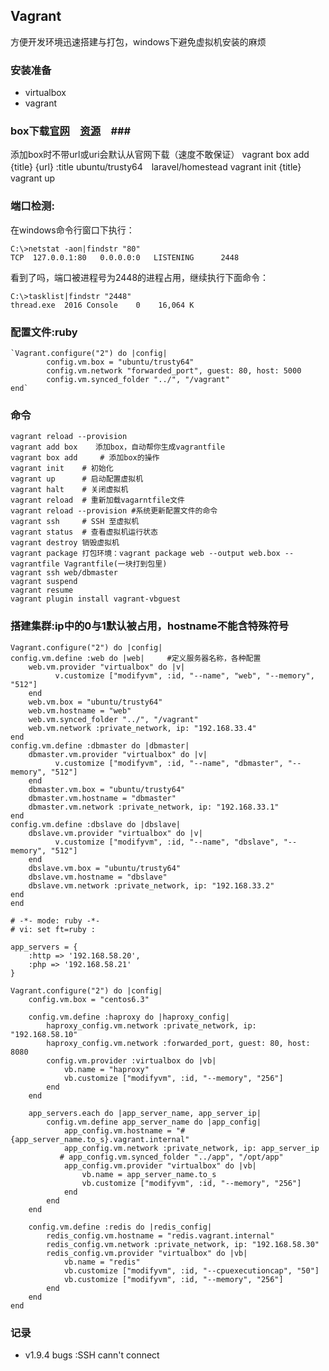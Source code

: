 ## Vagrant ##
方便开发环境迅速搭建与打包，windows下避免虚拟机安装的麻烦

### 安装准备 ###
- virtualbox
- vagrant

### box下载[官网](https://app.vagrantup.com/boxes/search?provider=virtualbox)　[资源](http://www.vagrantbox.es/)　###
添加box时不带url或uri会默认从官网下载（速度不敢保证）
	vagrant box add {title} {url} :title ubuntu/trusty64　laravel/homestead
	vagrant init {title}
	vagrant up

### 端口检测: ###
在windows命令行窗口下执行：

	C:\>netstat -aon|findstr "80"
	TCP  127.0.0.1:80   0.0.0.0:0   LISTENING      2448

看到了吗，端口被进程号为2448的进程占用，继续执行下面命令：

	C:\>tasklist|findstr "2448"
	thread.exe  2016 Console    0    16,064 K

### 配置文件:ruby ###

    `Vagrant.configure("2") do |config|
    		config.vm.box = "ubuntu/trusty64"
    		config.vm.network "forwarded_port", guest: 80, host: 5000
    		config.vm.synced_folder "../", "/vagrant"
    end`



### 命令 ###
	vagrant reload --provision
	vagrant add box    添加box，自动帮你生成vagrantfile
	vagrant box add 	# 添加box的操作
	vagrant init  	# 初始化
	vagrant up  	# 启动配置虚拟机
	vagrant halt  	# 关闭虚拟机
	vagrant reload  # 重新加载vagarntfile文件
	vagrant reload --provision #系统更新配置文件的命令
	vagrant ssh  	# SSH 至虚拟机
	vagrant status  # 查看虚拟机运行状态
	vagrant destroy 销毁虚拟机
	vagrant package 打包环境：vagrant package web --output web.box --vagrantfile Vagrantfile(一块打到包里)
	vagrant ssh web/dbmaster
	vagrant suspend
	vagrant resume
	vagrant plugin install vagrant-vbguest

### 搭建集群:ip中的0与1默认被占用，hostname不能含特殊符号 ###
    Vagrant.configure("2") do |config|
    config.vm.define :web do |web|     #定义服务器名称，各种配置
	    web.vm.provider "virtualbox" do |v|
	          v.customize ["modifyvm", :id, "--name", "web", "--memory", "512"]
	    end
	    web.vm.box = "ubuntu/trusty64"
	    web.vm.hostname = "web"
	    web.vm.synced_folder "../", "/vagrant"
	    web.vm.network :private_network, ip: "192.168.33.4"
  	end
    config.vm.define :dbmaster do |dbmaster|
	    dbmaster.vm.provider "virtualbox" do |v|
	          v.customize ["modifyvm", :id, "--name", "dbmaster", "--memory", "512"]
	    end
	    dbmaster.vm.box = "ubuntu/trusty64"
	    dbmaster.vm.hostname = "dbmaster"
	    dbmaster.vm.network :private_network, ip: "192.168.33.1"
    end
    config.vm.define :dbslave do |dbslave|
	    dbslave.vm.provider "virtualbox" do |v|
	          v.customize ["modifyvm", :id, "--name", "dbslave", "--memory", "512"]
	    end
	    dbslave.vm.box = "ubuntu/trusty64"
	    dbslave.vm.hostname = "dbslave"
	    dbslave.vm.network :private_network, ip: "192.168.33.2"
  	end
	end

	# -*- mode: ruby -*-
	# vi: set ft=ruby :

	app_servers = {
	    :http => '192.168.58.20',
	    :php => '192.168.58.21'
	}

	Vagrant.configure("2") do |config|
	    config.vm.box = "centos6.3"

	    config.vm.define :haproxy do |haproxy_config|
	        haproxy_config.vm.network :private_network, ip: "192.168.58.10"
	        haproxy_config.vm.network :forwarded_port, guest: 80, host: 8080
	        config.vm.provider :virtualbox do |vb|
	            vb.name = "haproxy"
	            vb.customize ["modifyvm", :id, "--memory", "256"]
	        end
	    end

	    app_servers.each do |app_server_name, app_server_ip|
	        config.vm.define app_server_name do |app_config|
	            app_config.vm.hostname = "#{app_server_name.to_s}.vagrant.internal"
	            app_config.vm.network :private_network, ip: app_server_ip
	           # app_config.vm.synced_folder "../app", "/opt/app"
	            app_config.vm.provider "virtualbox" do |vb|
	                vb.name = app_server_name.to_s
	                vb.customize ["modifyvm", :id, "--memory", "256"]
	            end
	        end
	    end

	    config.vm.define :redis do |redis_config|
	        redis_config.vm.hostname = "redis.vagrant.internal"
	        redis_config.vm.network :private_network, ip: "192.168.58.30"
	        redis_config.vm.provider "virtualbox" do |vb|
	            vb.name = "redis"
	            vb.customize ["modifyvm", :id, "--cpuexecutioncap", "50"]
	            vb.customize ["modifyvm", :id, "--memory", "256"]
	        end
	    end
	end
### 记录 ###
- v1.9.4 bugs :SSH cann't connect
